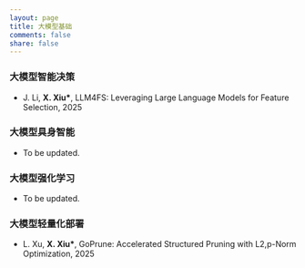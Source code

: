 ```yaml
---
layout: page
title: 大模型基础
comments: false
share: false
---
```



### 大模型智能决策

* J. Li, <b>X. Xiu*</b>, LLM4FS: Leveraging Large Language Models for Feature Selection, 2025 <br>


### 大模型具身智能

* To be updated.

### 大模型强化学习

* To be updated.

### 大模型轻量化部署

* L. Xu, <b>X. Xiu*</b>, GoPrune: Accelerated Structured Pruning with L2,p-Norm Optimization, 2025 <br>
